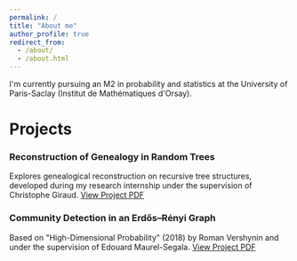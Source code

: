 ```yaml
---
permalink: /
title: "About me"
author_profile: true
redirect_from: 
  - /about/
  - /about.html
---
```


I'm currently pursuing an M2 in probability and statistics at the University of Paris-Saclay (Institut de Mathématiques d'Orsay).

Projects
======
### Reconstruction of Genealogy in Random Trees
Explores genealogical reconstruction on recursive tree structures, developed during my research internship under the supervision of Christophe Giraud.
[View Project PDF](link-to-your-project.pdf)

### Community Detection in an Erdős–Rényi Graph
Based on "High-Dimensional Probability" (2018) by Roman Vershynin and under the supervision of Edouard Maurel-Segala.
[View Project PDF](link-to-your-project.pdf)
